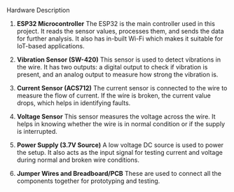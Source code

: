 Hardware Description

1. **ESP32 Microcontroller**
   The ESP32 is the main controller used in this project. It reads the sensor values, processes them, and sends the data for further analysis. It also has in-built Wi-Fi which makes it suitable for IoT-based applications.

2. **Vibration Sensor (SW-420)**
   This sensor is used to detect vibrations in the wire. It has two outputs: a digital output to check if vibration is present, and an analog output to measure how strong the vibration is.

3. **Current Sensor (ACS712)**
   The current sensor is connected to the wire to measure the flow of current. If the wire is broken, the current value drops, which helps in identifying faults.

4. **Voltage Sensor**
   This sensor measures the voltage across the wire. It helps in knowing whether the wire is in normal condition or if the supply is interrupted.

5. **Power Supply (3.7V Source)**
   A low voltage DC source is used to power the setup. It also acts as the input signal for testing current and voltage during normal and broken wire conditions.

6. **Jumper Wires and Breadboard/PCB**
   These are used to connect all the components together for prototyping and testing.

